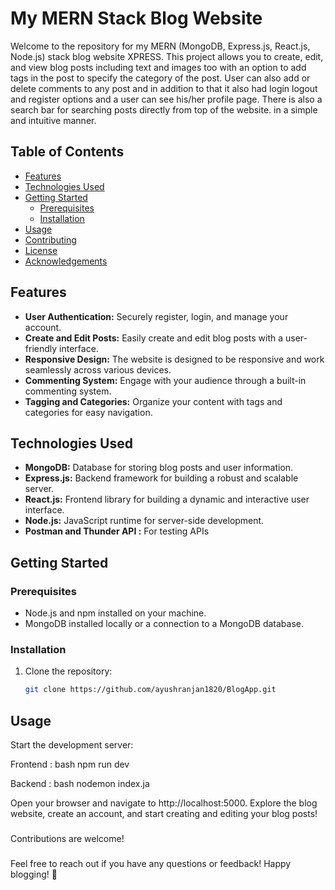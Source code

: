 # My MERN Stack Blog Website

Welcome to the repository for my MERN (MongoDB, Express.js, React.js, Node.js) stack blog website XPRESS.
This project allows you to create, edit, and view blog posts including text and images too with an option
to add tags in the post to specify the category of the post. User can also add or delete comments to any post and 
in addition to that it also had login logout and register options and a user can see his/her profile page.
There is also a search bar for searching posts directly from top of the website. in a simple and intuitive manner.

## Table of Contents

- [Features](#features)
- [Technologies Used](#technologies-used)
- [Getting Started](#getting-started)
  - [Prerequisites](#prerequisites)
  - [Installation](#installation)
- [Usage](#usage)
- [Contributing](#contributing)
- [License](#license)
- [Acknowledgements](#acknowledgements)

## Features

- **User Authentication:** Securely register, login, and manage your account.
- **Create and Edit Posts:** Easily create and edit blog posts with a user-friendly interface.
- **Responsive Design:** The website is designed to be responsive and work seamlessly across various devices.
- **Commenting System:** Engage with your audience through a built-in commenting system.
- **Tagging and Categories:** Organize your content with tags and categories for easy navigation.

## Technologies Used

- **MongoDB:** Database for storing blog posts and user information.
- **Express.js:** Backend framework for building a robust and scalable server.
- **React.js:** Frontend library for building a dynamic and interactive user interface.
- **Node.js:** JavaScript runtime for server-side development.
- **Postman and Thunder API :** For testing APIs

## Getting Started

### Prerequisites

- Node.js and npm installed on your machine.
- MongoDB installed locally or a connection to a MongoDB database.

### Installation

1. Clone the repository:

   ```bash
   git clone https://github.com/ayushranjan1820/BlogApp.git

## Usage
Start the development server:

Frontend :
bash
npm run dev

Backend :
bash
nodemon index.ja

Open your browser and navigate to http://localhost:5000.
Explore the blog website, create an account, and start creating and editing your blog posts!

###
Contributions are welcome!

###
Feel free to reach out if you have any questions or feedback! Happy blogging! 🚀
